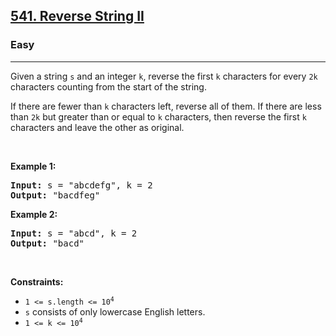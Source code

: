 <h2><a href="https://leetcode.com/problems/reverse-string-ii/">541. Reverse String II</a></h2><h3>Easy</h3><hr><div style="user-select: auto;"><p style="user-select: auto;">Given a string <code style="user-select: auto;">s</code> and an integer <code style="user-select: auto;">k</code>, reverse the first <code style="user-select: auto;">k</code> characters for every <code style="user-select: auto;">2k</code> characters counting from the start of the string.</p>

<p style="user-select: auto;">If there are fewer than <code style="user-select: auto;">k</code> characters left, reverse all of them. If there are less than <code style="user-select: auto;">2k</code> but greater than or equal to <code style="user-select: auto;">k</code> characters, then reverse the first <code style="user-select: auto;">k</code> characters and leave the other as original.</p>

<p style="user-select: auto;">&nbsp;</p>
<p style="user-select: auto;"><strong style="user-select: auto;">Example 1:</strong></p>
<pre style="position: relative; user-select: auto;"><strong style="user-select: auto;">Input:</strong> s = "abcdefg", k = 2
<strong style="user-select: auto;">Output:</strong> "bacdfeg"
<div class="open_grepper_editor" title="Edit &amp; Save To Grepper" style="user-select: auto;"></div></pre><p style="user-select: auto;"><strong style="user-select: auto;">Example 2:</strong></p>
<pre style="position: relative; user-select: auto;"><strong style="user-select: auto;">Input:</strong> s = "abcd", k = 2
<strong style="user-select: auto;">Output:</strong> "bacd"
<div class="open_grepper_editor" title="Edit &amp; Save To Grepper" style="user-select: auto;"></div></pre>
<p style="user-select: auto;">&nbsp;</p>
<p style="user-select: auto;"><strong style="user-select: auto;">Constraints:</strong></p>

<ul style="user-select: auto;">
	<li style="user-select: auto;"><code style="user-select: auto;">1 &lt;= s.length &lt;= 10<sup style="user-select: auto;">4</sup></code></li>
	<li style="user-select: auto;"><code style="user-select: auto;">s</code> consists of only lowercase English letters.</li>
	<li style="user-select: auto;"><code style="user-select: auto;">1 &lt;= k &lt;= 10<sup style="user-select: auto;">4</sup></code></li>
</ul>
</div>